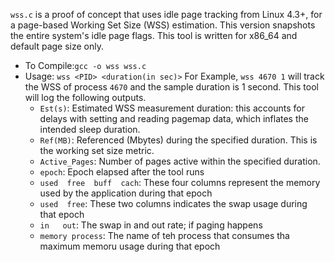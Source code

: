 `wss.c` is a proof of concept that uses idle page tracking from Linux 4.3+, for a page-based Working Set Size (WSS) estimation. This version snapshots the entire system's idle page flags. This tool is written for x86_64 and default page size only. 
 
- To Compile:`gcc -o wss wss.c`
- Usage: `wss <PID> <duration(in sec)>`
    For Example, `wss 4670 1` will track the WSS of process `4670` and the sample duration is 1 second. This tool will log the following outputs.
    - `Est(s)`: Estimated WSS measurement duration: this accounts for delays with setting and reading pagemap data, which inflates the intended sleep duration.
    - `Ref(MB)`: Referenced (Mbytes) during the specified duration. This is the working set size metric.
    - `Active_Pages`:	Number of pages active within the specified duration. 
    - `epoch`: Epoch elapsed after the tool runs
    - `used  free  buff  cach`: These four columns represent the memory used by the application during that epoch
    - `used  free`: These two columns indicates the swap usage during that epoch
    - `in   out`:	The swap in and out rate; if paging happens
    - `memory process`: The name of teh process that consumes tha maximum memoru usage during that epoch